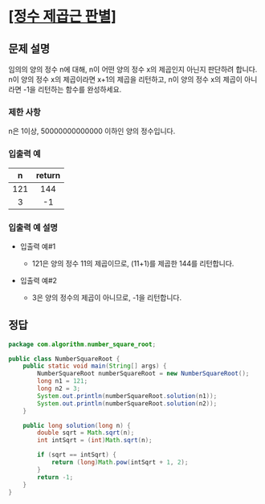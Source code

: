 # [\[정수 제곱근 판별\]](https://programmers.co.kr/learn/courses/30/lessons/12934)

## 문제 설명
임의의 양의 정수 n에 대해, n이 어떤 양의 정수 x의 제곱인지 아닌지 판단하려 합니다.
n이 양의 정수 x의 제곱이라면 x+1의 제곱을 리턴하고, n이 양의 정수 x의 제곱이 아니라면 -1을 리턴하는 함수를 완성하세요.

### 제한 사항
n은 1이상, 50000000000000 이하인 양의 정수입니다.

### 입출력 예
n | return
:---: | :---:
121 | 144
3 | -1

### 입출력 예 설명
- 입출력 예#1
    - 121은 양의 정수 11의 제곱이므로, (11+1)를 제곱한 144를 리턴합니다.

- 입출력 예#2
    - 3은 양의 정수의 제곱이 아니므로, -1을 리턴합니다.

## 정답
```java
package com.algorithm.number_square_root;

public class NumberSquareRoot {
    public static void main(String[] args) {
        NumberSquareRoot numberSquareRoot = new NumberSquareRoot();
        long n1 = 121;
        long n2 = 3;
        System.out.println(numberSquareRoot.solution(n1));
        System.out.println(numberSquareRoot.solution(n2));
    }

    public long solution(long n) {
        double sqrt = Math.sqrt(n);
        int intSqrt = (int)Math.sqrt(n);

        if (sqrt == intSqrt) {
            return (long)Math.pow(intSqrt + 1, 2);
        }
        return -1;
    }
}
```
